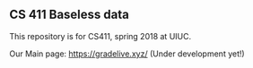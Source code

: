 ## CS 411 Baseless data

This repository is for CS411, spring 2018 at UIUC.

Our Main page: https://gradelive.xyz/ (Under development yet!)
